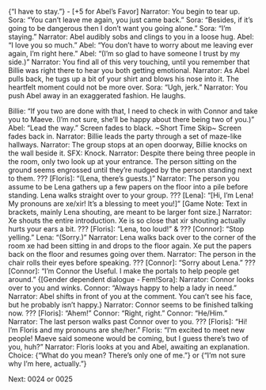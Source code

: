 {“I have to stay.”} - [+5 for Abel’s Favor]
Narrator: You begin to tear up.
Sora: “You can’t leave me again, you just came back.”
Sora: “Besides, if it’s going to be dangerous then I don’t want you going alone.”
Sora: “I’m staying.”
Narrator: Abel audibly sobs and clings to you in a loose hug. 
Abel: “I love you so much.”
Abel: “You don’t have to worry about me leaving ever again, I’m right here.”
Abel: “(I’m so glad to have someone I trust by my side.)”
Narrator: You find all of this very touching, until you remember that Billie was right there to hear you both getting emotional.
Narrator: As Abel pulls back, he tugs up a bit of your shirt and blows his nose into it. The heartfelt moment could not be more over.
Sora: “Ugh, jerk.”
Narrator: You push Abel away in an exaggerated fashion. He laughs. 

Billie: “If you two are done with that, I need to check in with Connor and take you to Maeve. (I’m not sure, she’ll be happy about there being two of you.)”
Abel: “Lead the way.”
Screen fades to black.
~Short Time Skip~
Screen fades back in.
Narrator: Billie leads the party through a set of maze-like hallways. 
Narrator: The group stops at an open doorway, Billie knocks on the wall beside it.
SFX: Knock.
Narrator: Despite there being three people in the room, only two look up at your entrance. The person sitting on the ground seems engrossed until they’re nudged by the person standing next to them.
??? [Floris]: “(Lena, there’s guests.)”
Narrator: The person you assume to be Lena gathers up a few papers on the floor into a pile before standing. Lena walks straight over to your group.
??? [Lena]: “[Hi, I’m Lena! My pronouns are xe/xir! It’s a blessing to meet you!]” 
[Game Note: Text in brackets, mainly Lena shouting, are meant to be larger font size.]
Narrator: Xe shouts the entire introduction. Xe is so close that xir shouting actually hurts your ears a bit.
??? [Floris]: “Lena, too loud!” & ??? [Connor]: “Stop yelling.”
Lena: “(Sorry.)”
Narrator: Lena walks back over to the corner of the room xe had been sitting in and drops to the floor again. Xe put the papers back on the floor and resumes going over them. 
Narrator: The person in the chair rolls their eyes before speaking.
??? [Connor]: “Sorry about Lena.”
??? [Connor]: “I’m Connor the Useful. I make the portals to help people get around.”
{[Gender dependent dialogue - Fem!Sora]: 
Narrator: Connor looks over to you and winks. 
Connor: “Always happy to help a lady in need.”
Narrator: Abel shifts in front of you at the comment. You can’t see his face, but he probably isn’t happy.}
Narrator: Connor seems to be finished talking now.
??? [Floris]: “Ahem!”
Connor: “Right, right.”
Connor: “He/Him.”
Narrator: The last person walks past Connor over to you.
??? [Floris]: “Hi! I’m Floris and my pronouns are she/her.”
Floris: “I’m excited to meet new people! Maeve said someone would be coming, but I guess there’s two of you, huh?”
Narrator: Floris looks at you and Abel, awaiting an explanation.
Choice: {“What do you mean? There’s only one of me.”} or {“I’m not sure why I’m here, actually.”}

Next: 0024 or 0025